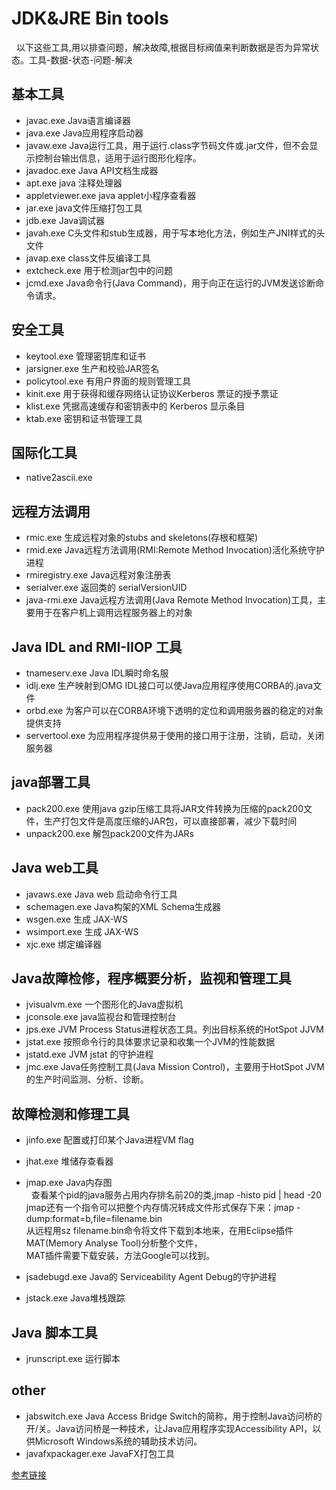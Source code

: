 # JDK&JRE Bin tools 
   以下这些工具,用以排查问题，解决故障,根据目标阀值来判断数据是否为异常状态。工具-数据-状态-问题-解决 
## 基本工具
* javac.exe	Java语言编译器
* java.exe	Java应用程序启动器
* javaw.exe	Java运行工具，用于运行.class字节码文件或.jar文件，但不会显示控制台输出信息，适用于运行图形化程序。
* javadoc.exe	Java API文档生成器
* apt.exe	java 注释处理器
* appletviewer.exe	java applet小程序查看器
* jar.exe	java文件压缩打包工具
* jdb.exe	Java调试器
* javah.exe	C头文件和stub生成器，用于写本地化方法，例如生产JNI样式的头文件
* javap.exe	class文件反编译工具
* extcheck.exe	用于检测jar包中的问题
* jcmd.exe	Java命令行(Java Command)，用于向正在运行的JVM发送诊断命令请求。

## 安全工具
* keytool.exe	管理密钥库和证书
* jarsigner.exe	生产和校验JAR签名
* policytool.exe	有用户界面的规则管理工具
* kinit.exe	用于获得和缓存网络认证协议Kerberos 票证的授予票证
* klist.exe	凭据高速缓存和密钥表中的 Kerberos 显示条目
* ktab.exe	密钥和证书管理工具

## 国际化工具
* native2ascii.exe 

## 远程方法调用
* rmic.exe	生成远程对象的stubs and skeletons(存根和框架)
* rmid.exe	Java远程方法调用(RMI:Remote Method Invocation)活化系统守护进程
* rmiregistry.exe	Java远程对象注册表
* serialver.exe	返回类的 serialVersionUID
* java-rmi.exe	Java远程方法调用(Java Remote Method Invocation)工具，主要用于在客户机上调用远程服务器上的对象

## Java IDL and RMI-IIOP 工具
* tnameserv.exe	Java IDL瞬时命名服
* idlj.exe	生产映射到OMG IDL接口可以使Java应用程序使用CORBA的.java文件
* orbd.exe	为客户可以在CORBA环境下透明的定位和调用服务器的稳定的对象提供支持
* servertool.exe	为应用程序提供易于使用的接口用于注册，注销，启动，关闭服务器

## java部署工具
* pack200.exe	使用java gzip压缩工具将JAR文件转换为压缩的pack200文件，生产打包文件是高度压缩的JAR包，可以直接部署，减少下载时间
* unpack200.exe	解包pack200文件为JARs

## Java web工具
* javaws.exe	Java web 启动命令行工具
* schemagen.exe	Java构架的XML Schema生成器
* wsgen.exe	生成 JAX-WS
* wsimport.exe	生成 JAX-WS
* xjc.exe	绑定编译器

## Java故障检修，程序概要分析，监视和管理工具
* jvisualvm.exe	一个图形化的Java虚拟机
* jconsole.exe	java监视台和管理控制台
* jps.exe	JVM Process Status进程状态工具。列出目标系统的HotSpot JJVM
* jstat.exe	按照命令行的具体要求记录和收集一个JVM的性能数据
* jstatd.exe	JVM jstat 的守护进程
* jmc.exe	Java任务控制工具(Java Mission Control)，主要用于HotSpot JVM的生产时间监测、分析、诊断。

## 故障检测和修理工具
* jinfo.exe	配置或打印某个Java进程VM flag
* jhat.exe	堆储存查看器
* jmap.exe	Java内存图  
   查看某个pid的java服务占用内存排名前20的类,jmap -histo pid | head -20  
   jmap还有一个指令可以把整个内存情况转成文件形式保存下来：jmap -dump:format=b,file=filename.bin <pid>  
   从远程用sz filename.bin命令将文件下载到本地来，在用Eclipse插件MAT(Memory Analyse Tool)分析整个文件，  
   MAT插件需要下载安装，方法Google可以找到。
   
* jsadebugd.exe	Java的 Serviceability Agent Debug的守护进程
* jstack.exe	Java堆栈跟踪

## Java 脚本工具
* jrunscript.exe	运行脚本

## other
* jabswitch.exe	Java Access Bridge Switch的简称，用于控制Java访问桥的开/关。Java访问桥是一种技术，让Java应用程序实现Accessibility API，以供Microsoft Windows系统的辅助技术访问。
* javafxpackager.exe	JavaFX打包工具  


[参考链接](http://www.codingwhy.com/view/858.html 'jdk bin目录下工具介绍')
